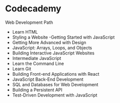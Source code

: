 # Codecademy
 Web Development Path
 
 - Learn HTML
- Styling a Website
 -Getting Started with JavaScript
-  Getting More Advanced with Design
- JavaScript: Arrays, Loops, and Objects
 - Building Interactive JavaScript Websites
- Intermediate JavaScript
- Learn the Command Line
- Learn Git
- Building Front-end Applications with React
- JavaScript Back-End Development
- SQL and Databases for Web Development
- Building a Persistent API
- Test-Driven Development with JavaScript
